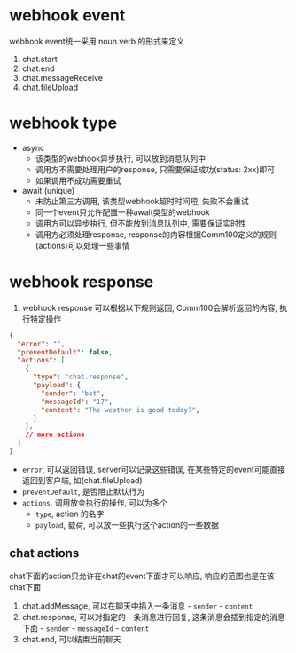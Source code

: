 
# webhook event

webhook event统一采用 noun.verb 的形式来定义

1. chat.start
2. chat.end
3. chat.messageReceive
4. chat.fileUpload

# webhook type

- async
  - 该类型的webhook异步执行, 可以放到消息队列中
  - 调用方不需要处理用户的response, 只需要保证成功(status: 2xx)即可
  - 如果调用不成功需要重试
- await (unique)
  - 未防止第三方调用, 该类型webhook超时时间短, 失败不会重试
  - 同一个event只允许配置一种await类型的webhook
  - 调用方可以异步执行, 但不能放到消息队列中, 需要保证实时性
  - 调用方必须处理response, response的内容根据Comm100定义的规则(actions)可以处理一些事情

# webhook response

1. webhook response 可以根据以下规则返回, Comm100会解析返回的内容, 执行特定操作

```json
{
  "error": "",
  "preventDefault": false,
  "actions": [
    {
      "type": "chat.response",
      "payload": {
        "sender": "bot",
        "messageId": "17",
        "content": "The weather is good today?",
      }
    },
    // more actions
  ]
}
```

- `error`, 可以返回错误, server可以记录这些错误, 在某些特定的event可能直接返回到客户端, 如(chat.fileUpload)
- `preventDefault`, 是否阻止默认行为
- `actions`, 调用放会执行的操作, 可以为多个
  - `type`, action 的名字
  - `payload`, 载荷, 可以放一些执行这个action的一些数据

## chat actions

 chat下面的action只允许在chat的event下面才可以响应, 响应的范围也是在该chat下面

  1. chat.addMessage, 可以在聊天中插入一条消息
    - `sender`
    - `content`
  2. chat.response, 可以对指定的一条消息进行回复, 这条消息会插到指定的消息下面
    - `sender`
    - `messageId`
    - `content`
  3. chat.end, 可以结束当前聊天


